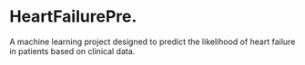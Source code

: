# HeartFailurePre.
A machine learning project designed to predict the likelihood of heart failure in patients based on clinical data.
